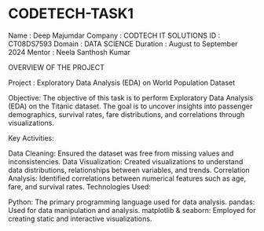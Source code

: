 # CODETECH-TASK1

Name : Deep Majumdar
Company : CODTECH IT SOLUTIONS
ID : CT08DS7593
Domain : DATA SCIENCE
Duration : August to September 2024
Mentor : Neela Santhosh Kumar

OVERVIEW OF THE PROJECT

Project : Exploratory Data Analysis (EDA) on World Population Dataset

Objective:
The objective of this task is to perform Exploratory Data Analysis (EDA) on the Titanic dataset. 
The goal is to uncover insights into passenger demographics, survival rates, fare distributions, and correlations through visualizations.

Key Activities:

Data Cleaning: Ensured the dataset was free from missing values and inconsistencies.
Data Visualization: Created visualizations to understand data distributions, relationships between variables, and trends.
Correlation Analysis: Identified correlations between numerical features such as age, fare, and survival rates.
Technologies Used:

Python: The primary programming language used for data analysis.
pandas: Used for data manipulation and analysis.
matplotlib & seaborn: Employed for creating static and interactive visualizations.
